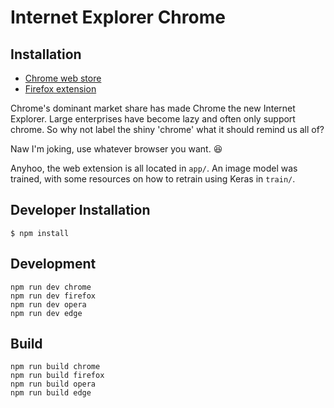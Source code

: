 # Internet Explorer Chrome

## Installation

* [Chrome web store](https://chrome.google.com/webstore/detail/internet-explorer-chrome/aafcanndlpmjkkobofgnmbabibhioine)
* [Firefox extension](https://addons.mozilla.org/en-US/firefox/addon/internet-explorer-chrome/)

Chrome's dominant market share has made Chrome the new Internet Explorer.
Large enterprises have become lazy and often only support chrome.
So why not label the shiny 'chrome' what it should remind us all of?

Naw I'm joking, use whatever browser you want. :laughing:

Anyhoo, the web extension is all located in `app/`. An image model
was trained, with some resources on how to retrain using Keras in `train/`.

## Developer Installation

	$ npm install

## Development

    npm run dev chrome
    npm run dev firefox
    npm run dev opera
    npm run dev edge

## Build

    npm run build chrome
    npm run build firefox
    npm run build opera
    npm run build edge
